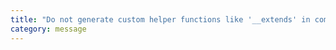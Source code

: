 ```yaml
---
title: "Do not generate custom helper functions like '__extends' in compiled output."
category: message
---
```

